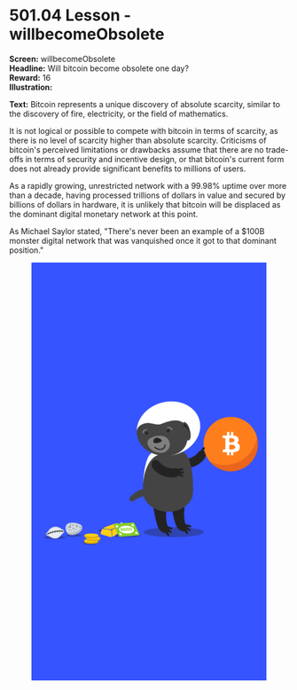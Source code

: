 # 501.04 Lesson - willbecomeObsolete

**Screen:** willbecomeObsolete\
**Headline:** Will bitcoin become obsolete one day?\
**Reward:** 16\
**Illustration:**

**Text:** Bitcoin represents a unique discovery of absolute scarcity, similar to the discovery of fire, electricity, or the field of mathematics.&#x20;

It is not logical or possible to compete with bitcoin in terms of scarcity, as there is no level of scarcity higher than absolute scarcity. Criticisms of bitcoin's perceived limitations or drawbacks assume that there are no trade-offs in terms of security and incentive design, or that bitcoin's current form does not already provide significant benefits to millions of users.&#x20;

As a rapidly growing, unrestricted network with a 99.98% uptime over more than a decade, having processed trillions of dollars in value and secured by billions of dollars in hardware, it is unlikely that bitcoin will be displaced as the dominant digital monetary network at this point.&#x20;

As Michael Saylor stated, "There's never been an example of a $100B monster digital network that was vanquished once it got to that dominant position."

<figure><img src="../.gitbook/assets/501-04.png" alt=""><figcaption></figcaption></figure>
